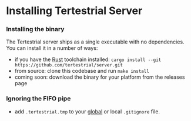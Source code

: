 # Installing Tertestrial Server

### Installing the binary

The Tertestrial server ships as a single executable with no dependencies. You
can install it in a number of ways:

- if you have the [Rust](https://rustup.rs) toolchain installed:
  `cargo install --git https://github.com/tertestrial/server.git`
- from source: clone this codebase and run <code type="make/command">make
  install</code>
- coming soon: download the binary for your platform from the releases page

### Ignoring the FIFO pipe

- add `.tertestrial.tmp` to your
  [global](https://help.github.com/articles/ignoring-files/#create-a-global-gitignore)
  or local `.gitignore` file.
